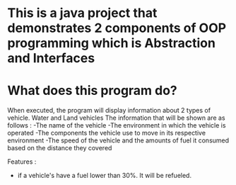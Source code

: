 # This is a java project that demonstrates 2 components of OOP programming which is Abstraction and Interfaces
# What does this program do?
When executed, the program will display information about 2 types of vehicle. Water and Land vehicles
The information that will be shown are as follows :
-The name of the vehicle
-The environment in which the vehicle is operated
-The components the vehicle use to move in its respective environment
-The speed of the vehicle and the amounts of fuel it consumed based on the distance they covered

Features :
- if a vehicle's have a fuel lower than 30%. It will be refueled.
